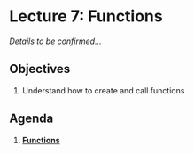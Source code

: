 <!---
{"next":"Lectures_class2/Lecture8.md","title":"Functions - 6/11"}
-->

# Lecture 7: Functions

*Details to be confirmed...*

## Objectives

1. Understand how to create and call functions

## Agenda

1. **[Functions](../Topics/nb/functions.md)**